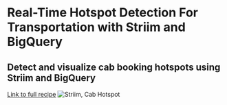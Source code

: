 
# Real-Time Hotspot Detection For Transportation with Striim and BigQuery
## Detect and visualize cab booking hotspots using Striim and BigQuery

[Link to full recipe](https://www.striim.com/tutorial/real-time-hotspot-detection-for-transportation-with-striim-and-bigquery/)
![Striim, Cab Hotspot](https://github.com/striim/recipes/blob/main/Striim-Cab-tracking-Recipe/image.png)

